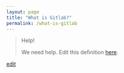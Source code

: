 ```yaml
---
layout: page
title: "What is Gitlab?"
permalink: /what-is-gitlab
---
```


> Help! 
> 
> We need help. Edit this definition <a href="https://github.com/and-digital/tech-definitions/blob/master/definitions/source-code/gitlab.md">here</a>.

<p class="edit-term"><a href="https://github.com/and-digital/tech-definitions/blob/master/definitions/source-code/gitlab.md">edit</a></p>
